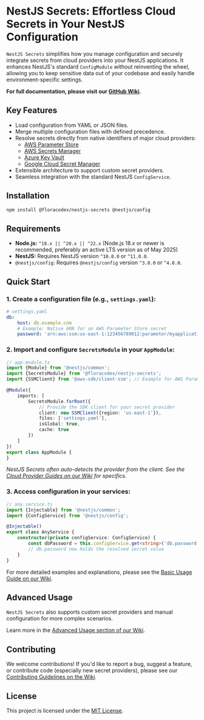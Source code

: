 # NestJS Secrets: Effortless Cloud Secrets in Your NestJS Configuration

`NestJS Secrets` simplifies how you manage configuration and securely integrate secrets from cloud providers into your NestJS applications. It enhances NestJS's standard `ConfigModule` without reinventing the wheel, allowing you to keep sensitive data out of your codebase and easily handle environment-specific settings.

**For full documentation, please visit our [GitHub Wiki](https://github.com/floracodex/nestjs-secrets/wiki).**

## Key Features

* Load configuration from YAML or JSON files.
* Merge multiple configuration files with defined precedence.
* Resolve secrets directly from native identifiers of major cloud providers:
    * [AWS Parameter Store](https://github.com/floracodex/nestjs-secrets/wiki/5.1.-Using-with-AWS-Parameter-Store)
    * [AWS Secrets Manager](https://github.com/floracodex/nestjs-secrets/wiki/5.2.-Using-with-AWS-Secrets-Manager)
    * [Azure Key Vault](https://github.com/floracodex/nestjs-secrets/wiki/5.3.-Using-with-Azure-Key-Vault)
    * [Google Cloud Secret Manager](https://github.com/floracodex/nestjs-secrets/wiki/5.4.-Using-with-Google-Cloud-Secret-Manager)
* Extensible architecture to support custom secret providers.
* Seamless integration with the standard NestJS `ConfigService`.

## Installation

```bash
npm install @floracodex/nestjs-secrets @nestjs/config
```

## Requirements

* **Node.js:** `^18.x || ^20.x || ^22.x` (Node.js 18.x or newer is recommended, preferably an active LTS version as of May 2025)
* **NestJS:** Requires NestJS version `^10.0.0` or `^11.0.0`.
* `@nestjs/config`: Requires `@nestjs/config` version `^3.0.0` or `^4.0.0`.

## Quick Start

### 1. Create a configuration file (e.g., `settings.yaml`):

```yaml
# settings.yaml
db:
    host: db.example.com
    # Example: Native ARN for an AWS Parameter Store secret
    password: 'arn:aws:ssm:us-east-1:123456789012:parameter/myapplication/dev/db_password'
```

### 2. Import and configure `SecretsModule` in your `AppModule`:

```typescript
// app.module.ts
import {Module} from '@nestjs/common';
import {SecretsModule} from '@floracodex/nestjs-secrets';
import {SSMClient} from '@aws-sdk/client-ssm'; // Example for AWS Parameter Store

@Module({
    imports: [
        SecretsModule.forRoot({
            // Provide the SDK client for your secret provider
            client: new SSMClient({region: 'us-east-1'}),
            files: ['settings.yaml'],
            isGlobal: true,
            cache: true
        })
    ]
})
export class AppModule {
}
```

_NestJS Secrets often auto-detects the provider from the client. See the [Cloud Provider Guides on our Wiki](https://github.com/floracodex/nestjs-secrets/wiki/5.-Cloud-Provider-Integration-Guides) for specifics._

### 3. Access configuration in your services:

```typescript
// any.service.ts
import {Injectable} from '@nestjs/common';
import {ConfigService} from '@nestjs/config';

@Injectable()
export class AnyService {
    constructor(private configService: ConfigService) {
        const dbPassword = this.configService.get<string>('db.password');
        // db.password now holds the resolved secret value
    }
}
```

For more detailed examples and explanations, please see the [Basic Usage Guide on our Wiki](https://github.com/floracodex/nestjs-secrets/wiki/4.-Basic-Usage-Guide).

## Advanced Usage
`NestJS Secrets` also supports custom secret providers and manual configuration for more complex scenarios.

Learn more in the [Advanced Usage section of our Wiki](https://github.com/floracodex/nestjs-secrets/wiki/6.-Advanced-Usage).

## Contributing
We welcome contributions! If you'd like to report a bug, suggest a feature, or contribute code (especially new secret providers), please see our [Contributing Guidelines on the Wiki](https://github.com/floracodex/nestjs-secrets/wiki/7.-Contributing-Guidelines).

## License

This project is licensed under the [MIT License](https://github.com/floracodex/nestjs-secrets/blob/main/LICENSE).
